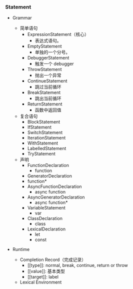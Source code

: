 ### Statement

-   Grammar

    -   简单语句
        -   ExpressionStatement（核心）
            -   表达式语句。
        -   EmptyStatement
            -   单独的一个分号。
        -   DebuggerStatement
            -   触发一个 debugger
        -   ThrowStatement
            -   抛出一个异常
        -   ContinueStatement
            -   跳过当前循环
        -   BreakStatement
            -   跳出当前循环
        -   ReturnStatement
            -   函数中返回值
    -   复合语句
        -   BlockStatement
        -   IfStatement
        -   SwitchStatement
        -   IterationStatement
        -   WithStatement
        -   LabelledStatement
        -   TryStatement
    -   声明
        -   FunctionDeclaration
            -   function
        -   GeneratorDeclaration
        -   function\*
        -   AsyncFunctionDeclaration
            -   async function
        -   AsyncGeneratorDeclaration
            -   async function\*
        -   VariableStatement
            -   var
        -   ClassDeclaration
            -   class
        -   LexicalDeclaration
            -   let
            -   const

-   Runtime
    -   Completion Record（完成记录）
        -   [[type]]: normal, break, continue, return or throw
        -   [[value]]: 基本类型
        -   [[target]]: label
    -   Lexical Environment
